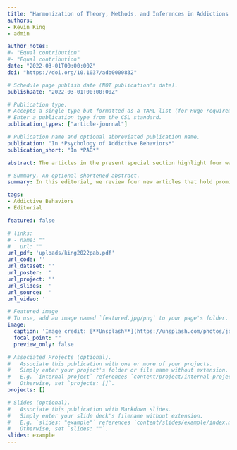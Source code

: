 ```yaml
---
title: "Harmonization of Theory, Methods, and Inferences in Addictions Research"
authors:
- Kevin King
- admin

author_notes:
#- "Equal contribution"
#- "Equal contribution"
date: "2022-03-01T00:00:00Z"
doi: "https://doi.org/10.1037/adb0000832"

# Schedule page publish date (NOT publication's date).
publishDate: "2022-03-01T00:00:00Z"

# Publication type.
# Accepts a single type but formatted as a YAML list (for Hugo requirements).
# Enter a publication type from the CSL standard.
publication_types: ["article-journal"]

# Publication name and optional abbreviated publication name.
publication: "In *Psychology of Addictive Behaviors*"
publication_short: "In *PAB*"

abstract: The articles in the present special section highlight four ways in which our applications of methods, and their harmonization with theory, can hold us back, and each offers an avenue for improvement that brings us closer to our goal of building a cumulative scientific record of the study of addiction. It brings together four articles that are intended to provide new ideas and directions for research on addictive behaviors. It is important for researchers to consider how their study designs, measurements, and statistical tests are specific expressions of the theories they wish to test. Each article illustrates a dimension of the gaps between theory and methods, provides an illustrated example of how to bridge those gaps, and provides easy to follow advice for how to apply these ideas in our own work. By designing for replication (Pearson et al., 2021), considering model-theory harmonization (Littlefield et al., 2021), moving toward plain language interpretation of effects (Halvorson et al., 2021), and thinking of models across levels of analysis (Soyster et al., 2021), we can move toward a more robust, replicable, and impactful science of addictive behaviors.

# Summary. An optional shortened abstract.
summary: In this editorial, we review four new articles that hold promise to improve the harmonization of our theory, methods, and inferences.

tags:
- Addictive Behaviors
- Editorial

featured: false

# links:
# - name: ""
#   url: ""
url_pdf: 'uploads/king2022pab.pdf'
url_code: ''
url_dataset: ''
url_poster: ''
url_project: ''
url_slides: ''
url_source: ''
url_video: ''

# Featured image
# To use, add an image named `featured.jpg/png` to your page's folder. 
image:
  caption: 'Image credit: [**Unsplash**](https://unsplash.com/photos/jdD8gXaTZsc)'
  focal_point: ""
  preview_only: false

# Associated Projects (optional).
#   Associate this publication with one or more of your projects.
#   Simply enter your project's folder or file name without extension.
#   E.g. `internal-project` references `content/project/internal-project/index.md`.
#   Otherwise, set `projects: []`.
projects: []

# Slides (optional).
#   Associate this publication with Markdown slides.
#   Simply enter your slide deck's filename without extension.
#   E.g. `slides: "example"` references `content/slides/example/index.md`.
#   Otherwise, set `slides: ""`.
slides: example
---
```

